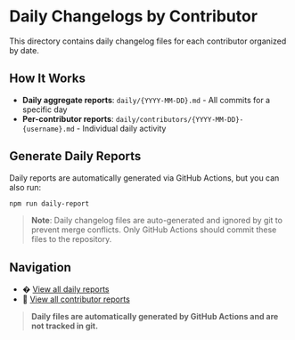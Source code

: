 # Daily Changelogs by Contributor

This directory contains daily changelog files for each contributor organized by date.

## How It Works

- **Daily aggregate reports**: `daily/{YYYY-MM-DD}.md` - All commits for a specific day
- **Per-contributor reports**: `daily/contributors/{YYYY-MM-DD}-{username}.md` - Individual daily activity

## Generate Daily Reports

Daily reports are automatically generated via GitHub Actions, but you can also run:

```bash
npm run daily-report
```

> **Note**: Daily changelog files are auto-generated and ignored by git to prevent merge conflicts. Only GitHub Actions should commit these files to the repository.

## Navigation

- � [View all daily reports](./daily/)
- 👥 [View all contributor reports](./daily/contributors/)

> **Daily files are automatically generated by GitHub Actions and are not tracked in git.**
